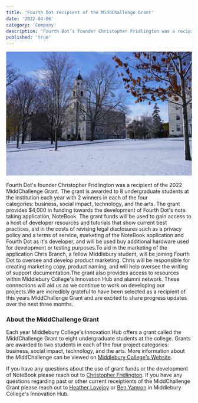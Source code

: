 ```yaml
---
title: 'Fourth Dot recipient of the MiddChallenge Grant'
date: '2022-04-06'
category: 'Company'
description: 'Fourth Dot’s founder Christopher Fridlington was a recipient of the 2022 MiddChallenge Grant. The grant is awarded to 8 undergraduate students at the institution each year with 2 winners in each of the four categories: business, social impact, technology, and the arts.'
published: 'true'
---
```


![Old Chapel on Middlebury College's Old Stone Row](./resources/fourth-dot-recipient-of-the-middchallenge-grant/OldChapel.jpg)

Fourth Dot's founder Christopher Fridlington was a recipient of the 2022 MiddChallenge Grant. The grant is awarded to 8 undergraduate students at the institution each year with 2 winners in each of the four categories: business, social impact, technology, and the arts. The grant provides $4,000 in funding towards the development of Fourth Dot's note taking application, NoteBook. The grant funds will be used to gain access to a host of developer resources and tutorials that show current best practices, aid in the costs of revising legal disclosures such as a privacy policy and a terms of service, marketing of the NoteBook application and Fourth Dot as it's developer, and will be used buy additional hardware used for development or testing purposes.To aid in the marketing of the application Chris Branch, a fellow Middlebury student, will be joining Fourth Dot to oversee and develop product marketing. Chris will be responsible for creating marketing copy, product naming, and will help oversee the writing of support documentation.The grant also provides access to resources within Middlebury College's Innovation Hub and alumni network. These connections will aid us as we continue to work on developing our projects.We are incredibly grateful to have been selected as a recipient of this years MiddChallenge Grant and are excited to share progress updates over the next three months.

### About the MiddChallenge Grant

Each year Middlebury College's Innovation Hub offers a grant called the MiddChallenge Grant to eight undergraduate students at the college. Grants are awarded to two students in each of the four project categories: business, social impact, technology, and the arts. More information about the MiddChallenge can be viewed on [Middlebury College's Website](https://www.middlebury.edu/office/innovation-hub/middchallenge).

If you have any questions about the use of grant funds or the development of NoteBook please reach out to [Christopher Fridlington](cfridlington@fourthdot.com). If you have any questions regarding past or other current receiptients of the MiddChallenge Grant please reach out to [Heather Lovejoy](hneuwirth@middlebury.edu) or [Ben Yamron](byamron@middlebury.edu) in Middlebury College's Innovation Hub.